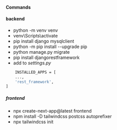#### Commands

#### backend

- python -m venv venv
- venv\Scripts\activate
- pip install django mysqlclient
- python -m pip install --upgrade pip
- python manage.py migrate
- pip install djangorestframework
- add to *settings.py*
``` bash
    INSTALLED_APPS = [
    ...,
    'rest_framework',
]
```


##### frontend

- npx create-next-app@latest frontend
- npm install -D tailwindcss postcss autoprefixer
- npx tailwindcss init